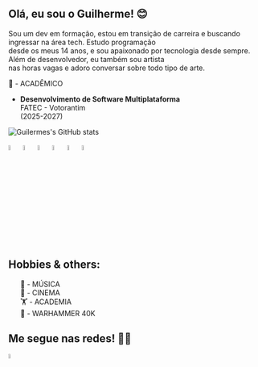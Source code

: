 ## Olá, eu sou o Guilherme! 😊
Sou um dev em formação, estou em transição de carreira e buscando ingressar na área tech. Estudo programação <br>
desde os meus 14 anos, e sou apaixonado por tecnologia desde sempre. Além de desenvolvedor, eu também sou artista <br>
nas horas vagas e adoro conversar sobre todo tipo de arte.

📔 - ACADÊMICO<br>
   <ul><li><b>Desenvolvimento de Software Multiplataforma</b><br>
     FATEC - Votorantim<br>
     (2025-2027)</li>
   </ul>
  
![Guilermes's GitHub stats](https://github-readme-stats.vercel.app/api?username=guilermes&show_icons=true&theme=shadow_red) 

<div align-items: center>
  <img src="https://cdn.jsdelivr.net/gh/devicons/devicon@latest/icons/html5/html5-plain.svg" width=5% />
  <img src="https://cdn.jsdelivr.net/gh/devicons/devicon@latest/icons/css3/css3-plain.svg" width=5% />
  <img src="https://cdn.jsdelivr.net/gh/devicons/devicon@latest/icons/javascript/javascript-plain.svg" width=5% />
  <img src="https://cdn.jsdelivr.net/gh/devicons/devicon@latest/icons/java/java-original.svg" width=5% />
  <img src="https://cdn.jsdelivr.net/gh/devicons/devicon@latest/icons/sqldeveloper/sqldeveloper-plain.svg" width=5% />
  <img src="https://cdn.jsdelivr.net/gh/devicons/devicon@latest/icons/figma/figma-original.svg" width=5% />
</div>

## Hobbies & others:
<ul style="list-style: none">
  <li>🎸 - MÚSICA</li>
  <li>🎥 - CINEMA</li>
  <li>🏋️ - ACADEMIA</li>
  <li>🦅 - WARHAMMER 40K</li>
</ul>

## Me segue nas redes! 👨‍💻
<a href="https://www.linkedin.com/in/guilherme-nobrega-0a5104104/"><img src="https://upload.wikimedia.org/wikipedia/commons/thumb/8/81/LinkedIn_icon.svg/2048px-LinkedIn_icon.svg.png" width=5% />

